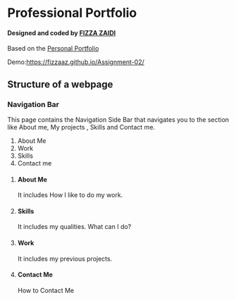 <h1> Professional Portfolio </h1>
<h4>Designed and coded by <a href="https://github.com/fizzaaz">FIZZA ZAIDI</a></h4>
Based on the <a href="https://github.com/fizzaaz/Assignment-02"> Personal Portfolio</a>

Demo:https://fizzaaz.github.io/Assignment-02/
<br>
<img src=""/>
<br>
<img src=""/>
<br>
<img src=""/>
<br>
<h2>Structure of a webpage</h2>
<h3>Navigation Bar</h3>
<p> This page contains the Navigation Side Bar that navigates you to the section like About me, My projects , Skills and Contact me.</p>
<ol>
  <li>About Me </li>
  <li>Work</li>
  <li>Skills</li>
  <li>Contact me</li>
 </ol>
 <ol>
  <li><h4>About Me</h4>
  <p> It includes How I like to do my work. </p></li>
  <li><h4>Skills</h4>
  <p> It includes my qualities. What can I do?  </p></li>
  <li><h4>Work</h4>
  <p> It includes my previous projects.  </p></li>
 <li><h4>  <h4>Contact Me</h4>
  <p>How to Contact Me </p></li>
  
</ol>
